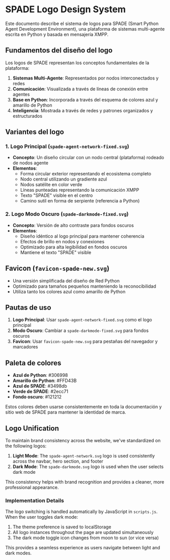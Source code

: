 # SPADE Logo Design System

Este documento describe el sistema de logos para SPADE (Smart Python Agent Development Environment), una plataforma de sistemas multi-agente escrita en Python y basada en mensajería XMPP.

## Fundamentos del diseño del logo

Los logos de SPADE representan los conceptos fundamentales de la plataforma:

1. **Sistemas Multi-Agente**: Representados por nodos interconectados y redes
2. **Comunicación**: Visualizada a través de líneas de conexión entre agentes
3. **Base en Python**: Incorporada a través del esquema de colores azul y amarillo de Python
4. **Inteligencia**: Mostrada a través de redes y patrones organizados y estructurados

## Variantes del logo

### 1. Logo Principal (`spade-agent-network-fixed.svg`)
- **Concepto**: Un diseño circular con un nodo central (plataforma) rodeado de nodos agente
- **Elementos**:
  - Forma circular exterior representando el ecosistema completo
  - Nodo central utilizando un gradiente azul
  - Nodos satélite en color verde
  - Líneas punteadas representando la comunicación XMPP
  - Texto "SPADE" visible en el centro
  - Camino sutil en forma de serpiente (referencia a Python)

### 2. Logo Modo Oscuro (`spade-darkmode-fixed.svg`)
- **Concepto**: Versión de alto contraste para fondos oscuros
- **Elementos**:
  - Diseño idéntico al logo principal para mantener coherencia
  - Efectos de brillo en nodos y conexiones
  - Optimizado para alta legibilidad en fondos oscuros
  - Mantiene el texto "SPADE" visible

## Favicon (`favicon-spade-new.svg`)
- Una versión simplificada del diseño de Red Python
- Optimizado para tamaños pequeños manteniendo la reconocibilidad
- Utiliza tanto los colores azul como amarillo de Python

## Pautas de uso

1. **Logo Principal**: Usar `spade-agent-network-fixed.svg` como el logo principal
2. **Modo Oscuro**: Cambiar a `spade-darkmode-fixed.svg` para fondos oscuros
3. **Favicon**: Usar `favicon-spade-new.svg` para pestañas del navegador y marcadores

## Paleta de colores

- **Azul de Python**: #306998
- **Amarillo de Python**: #FFD43B
- **Azul de SPADE**: #3498db
- **Verde de SPADE**: #2ecc71
- **Fondo oscuro**: #121212

Estos colores deben usarse consistentemente en toda la documentación y sitio web de SPADE para mantener la identidad de marca.

## Logo Unification

To maintain brand consistency across the website, we've standardized on the following logos:

1. **Light Mode**: The `spade-agent-network.svg` logo is used consistently across the navbar, hero section, and footer
2. **Dark Mode**: The `spade-darkmode.svg` logo is used when the user selects dark mode

This consistency helps with brand recognition and provides a cleaner, more professional appearance.

### Implementation Details

The logo switching is handled automatically by JavaScript in `scripts.js`. When the user toggles dark mode:

1. The theme preference is saved to localStorage
2. All logo instances throughout the page are updated simultaneously
3. The dark mode toggle icon changes from moon to sun (or vice versa)

This provides a seamless experience as users navigate between light and dark modes.
